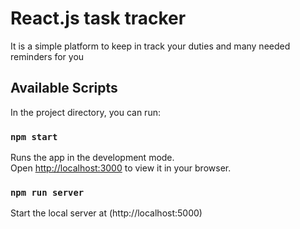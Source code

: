 # React.js task tracker
It is a simple platform to keep in track your duties and many needed reminders for you

## Available Scripts

In the project directory, you can run:

### `npm start`

Runs the app in the development mode.\
Open [http://localhost:3000](http://localhost:3000) to view it in your browser.


### `npm run server`

Start the local server at (http://localhost:5000)
